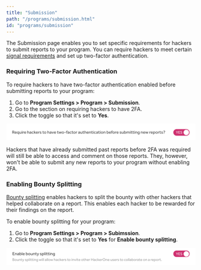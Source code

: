 ```yaml
---
title: "Submission"
path: "/programs/submission.html"
id: "programs/submission"
---
```


The Submission page enables you to set specific requirements for hackers to submit reports to your program. You can require hackers to meet certain [signal requirements](signal-requirements.html) and set up two-factor authentication.

### Requiring Two-Factor Authentication
To require hackers to have two-factor authentication enabled before submitting reports to your program:
1. Go to <b>Program Settings > Program > Submission</b>.
2. Go to the section on requiring hackers to have 2FA.
3. Click the toggle so that it's set to <b>Yes</b>.

![submission](./images/submission-2a.png)

Hackers that have already submitted past reports before 2FA was required will still be able to access and comment on those reports. They, however, won't be able to submit any new reports to your program without enabling 2FA.

### Enabling Bounty Splitting
[Bounty splitting](/hackers/payments.html#bounty-splitting) enables hackers to split the bounty with other hackers that helped collaborate on a report. This enables each hacker to be rewarded for their findings on the report.  

To enable bounty splitting for your program:
1. Go to <b>Program Settings > Program > Subimssion</b>.
2. Click the toggle so that it's set to <b>Yes</b> for <b>Enable bounty splitting</b>.

![enable bounty splitting](./images/enable-bounty-splitting.png)
